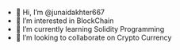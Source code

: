 - 👋 Hi, I’m @junaidakhter667
- 👀 I’m interested in BlockChain
- 🌱 I’m currently learning Solidity Programming
- 💞️ I’m looking to collaborate on Crypto Currency


<!---
junaidakhter667/junaidakhter667 is a ✨ special ✨ repository because its `README.md` (this file) appears on your GitHub profile.
You can click the Preview link to take a look at your changes.
--->
